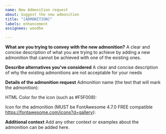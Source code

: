 ```yaml
---
name: New Admonition request
about: Suggest the new admonition
title: "[ADMONITION]"
labels: enhancement
assignees: woodbe

---
```


**What are you trying to convey with the new admonition?**
A clear and concise description of what you are trying to achieve by adding a new admonition that cannot be achieved with one of the existing ones.

**Describe alternatives you've considered**
A clear and concise description of why the existing admonitions are not acceptable for your needs

**Details of the admonition request**
Admonition name (the text that will mark the admonition):

HTML Color for the icon (such as #F5F008):

Icon for the admonition (MUST be FontAwesome 4.7.0 FREE compatible https://fontawesome.com/icons?d=gallery):

**Additional context**
Add any other context or examples about the admonition can be added here.
